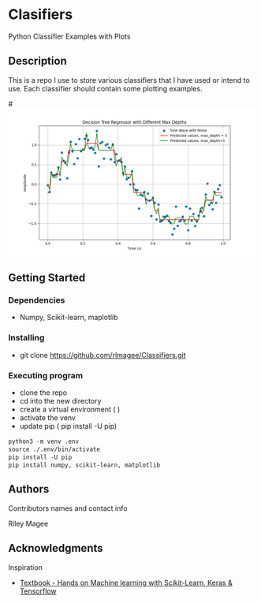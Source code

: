 # Clasifiers

Python Classifier Examples with Plots



## Description

This is a repo I use to store various classifiers that I have used or intend to use. Each classifier should contain some plotting examples. 

#<img src="Images/decision_tree_regressor.png" alt="logo" width="500" height="auto" />



## Getting Started

### Dependencies

* Numpy, Scikit-learn, maplotlib

### Installing

* git clone https://github.com/rlmagee/Classifiers.git

### Executing program

* clone the repo
* cd into the new directory
* create a virtual environment ( )
* activate the venv  
* update pip ( pip install -U pip)


```
python3 -m venv .env
source ./.env/bin/activate
pip install -U pip
pip install numpy, scikit-learn, matplotlib
```


## Authors

Contributors names and contact info

Riley Magee


## Acknowledgments

Inspiration
* [Textbook - Hands on Machine learning with Scikit-Learn, Keras & Tensorflow](https://www.oreilly.com/library/view/hands-on-machine-learning/9781492032632/)
